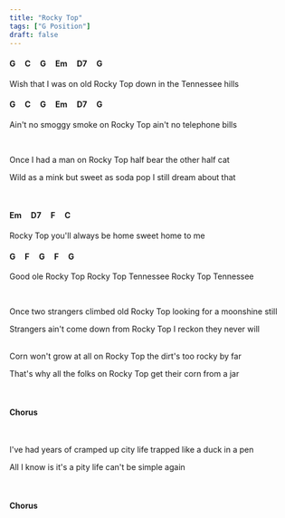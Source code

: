 ```yaml
---
title: "Rocky Top"
tags: ["G Position"]
draft: false
---
```


#### G &nbsp;&nbsp;&nbsp; C &nbsp;&nbsp;&nbsp; G &nbsp;&nbsp;&nbsp; Em &nbsp;&nbsp;&nbsp; D7 &nbsp;&nbsp;&nbsp; G
Wish that I was on old Rocky Top down in the Tennessee hills
#### G &nbsp;&nbsp;&nbsp; C &nbsp;&nbsp;&nbsp; G &nbsp;&nbsp;&nbsp; Em &nbsp;&nbsp;&nbsp; D7 &nbsp;&nbsp;&nbsp; G
Ain't no smoggy smoke on Rocky Top ain't no telephone bills

<br>

Once I had a man on Rocky Top half bear the other half cat

Wild as a mink but sweet as soda pop I still dream about that

<br>

#### Em &nbsp;&nbsp;&nbsp; D7 &nbsp;&nbsp;&nbsp; F &nbsp;&nbsp;&nbsp; C
Rocky Top you'll always be home sweet home to me
#### G &nbsp;&nbsp;&nbsp; F &nbsp;&nbsp;&nbsp; G &nbsp;&nbsp;&nbsp; F &nbsp;&nbsp;&nbsp; G
Good ole Rocky Top Rocky Top Tennessee Rocky Top Tennessee

<br>

Once two strangers climbed old Rocky Top looking for a moonshine still

Strangers ain't come down from Rocky Top I reckon they never will

<br>
Corn won't grow at all on Rocky Top the dirt's too rocky by far

That's why all the folks on Rocky Top get their corn from a jar

<br>

#### Chorus

<br>

I've had years of cramped up city life trapped like a duck in a pen

All I know is it's a pity life can't be simple again

<br>

#### Chorus